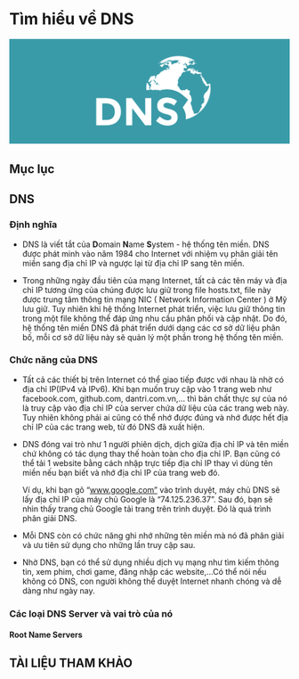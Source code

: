 # Tìm hiểu về DNS

<img src="../images/dns.png">

## Mục lục

## DNS 

### Định nghĩa

- DNS là viết tắt của **D**omain **N**ame **S**ystem - hệ thống tên miền. DNS được phát minh vào năm 1984 cho Internet với nhiệm vụ phân giải tên miền sang địa chỉ IP và ngược lại từ địa chỉ IP sang tên miền. 

- Trong những ngày đầu tiên của mạng Internet, tất cả các tên máy và địa chỉ IP tương ứng của chúng được lưu giữ trong file hosts.txt, file này được trung tâm thông tin mạng NIC ( Network Information Center ) ở Mỹ lưu giữ. Tuy nhiên khi hệ thống Internet phát triển, việc lưu giữ thông tin trong một file không thể đáp ứng nhu cầu phân phối và cập nhật. Do đó, hệ thống tên miền DNS đã phát triển dưới dạng các cơ sở dữ liệu phân bố, mỗi cơ sở dữ liệu này sẽ quản lý một phần trong hệ thống tên miền.

### Chức năng của DNS
- Tất cả các thiết bị trên Internet có thể giao tiếp được với nhau là nhờ có địa chỉ IP(IPv4 và IPv6). Khi bạn muốn truy cập vào 1 trang web như facebook.com, github.com, dantri.com.vn,...  thì bản chất thực sự của nó là truy cập vào địa chỉ IP của server chứa dữ liệu của các trang web này. Tuy nhiên không phải ai cũng có thể nhớ được đúng và nhớ được hết địa chỉ IP của các trang web, từ đó DNS đã xuất hiện.  

- DNS đóng vai trò như 1 người phiên dịch, dịch giữa địa chỉ IP và tên miền chứ không có tác dụng thay thế hoàn toàn cho địa chỉ IP. Bạn cũng có thể tải 1 website bằng cách nhập trực tiếp địa chỉ IP thay vì dùng tên miền nếu bạn biết và nhớ địa chỉ IP của trang web đó.  

  Ví dụ, khi bạn gõ “www.google.com” vào trình duyệt, máy chủ DNS sẽ lấy địa chỉ IP của máy chủ Google là “74.125.236.37”. Sau đó, bạn sẽ nhìn thấy trang chủ Google tải trang trên trình duyệt. Đó là quá trình phân giải DNS.

- Mỗi DNS còn có chức năng ghi nhớ những tên miền mà nó đã phân giải và ưu tiên sử dụng cho những lần truy cập sau.

- Nhờ DNS, bạn có thể sử dụng nhiều dịch vụ mạng như tìm kiếm thông tin, xem phim, chơi game, đăng nhập các website,…Có thể nói nếu không có DNS, con người không thể duyệt Internet nhanh chóng và dễ dàng như ngày nay.

### Các loại DNS Server và vai trò của nó

#### Root Name Servers



## TÀI LIỆU THAM KHẢO
